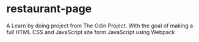 # restaurant-page
A Learn by doing project from The Odin Project. With the goal of making a full HTML CSS and JavaScript site form JavaScript using Webpack

